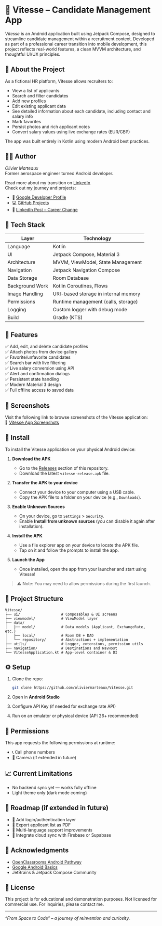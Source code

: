 
# 📱 Vitesse – Candidate Management App

_Vitesse_ is an Android application built using Jetpack Compose, designed to streamline candidate management within a recruitment context. Developed as part of a professional career transition into mobile development, this project reflects real-world features, a clean MVVM architecture, and thoughtful UI/UX principles.

## 🚀 About the Project

As a fictional HR platform, Vitesse allows recruiters to:
- View a list of applicants
- Search and filter candidates
- Add new profiles
- Edit existing applicant data
- See detailed information about each candidate, including contact and salary info
- Mark favorites
- Persist photos and rich applicant notes
- Convert salary values using live exchange rates (EUR/GBP)

The app was built entirely in Kotlin using modern Android best practices.

## 👨‍💼 Author

_Olivier Marteaux_  
Former aerospace engineer turned Android developer.

Read more about my transition on [LinkedIn](https://linkedin.com/in/olivier-marteaux).  
Check out my journey and projects:
- 🔗 [Google Developer Profile](https://g.dev/OlivierMarteaux)
- 💻 [GitHub Projects](https://github.com/OlivierMarteaux)
- 📢 [LinkedIn Post – Career Change](https://www.linkedin.com/posts/olivier-marteaux_androidbasics-careerchange-androiddevelopment-activity-7351370158369628164-FmqZ?utm_source=share&utm_medium=member_desktop&rcm=ACoAACynrz8BkrhJFrStq3CEX6rQIEfnG7goFdg)

## 🧰 Tech Stack

| Layer | Technology |
|-------|------------|
| Language | Kotlin |
| UI | Jetpack Compose, Material 3 |
| Architecture | MVVM, ViewModel, State Management |
| Navigation | Jetpack Navigation Compose |
| Data Storage | Room Database |
| Background Work | Kotlin Coroutines, Flows |
| Image Handling | URI-based storage in internal memory |
| Permissions | Runtime management (calls, storage) |
| Logging | Custom logger with debug mode |
| Build | Gradle (KTS) |

## 🧪 Features

✅ Add, edit, and delete candidate profiles  
✅ Attach photos from device gallery  
✅ Favorite/unfavorite candidates  
✅ Search bar with live filtering  
✅ Live salary conversion using API  
✅ Alert and confirmation dialogs  
✅ Persistent state handling  
✅ Modern Material 3 design  
✅ Full offline access to saved data

## 📸 Screenshots

Visit the following link to browse screenshots of the Vitesse application:  
🔗 [Vitesse App Screenshots](screenshots/)

## 📲 Install

To install the Vitesse application on your physical Android device:

1. **Download the APK**
   - Go to the [Releases](https://github.com/your-repo/vitesse/releases) section of this repository.
   - Download the latest `vitesse-release.apk` file.

2. **Transfer the APK to your device**
   - Connect your device to your computer using a USB cable.
   - Copy the APK file to a folder on your device (e.g., `Downloads`).

3. **Enable Unknown Sources**
   - On your device, go to `Settings` > `Security`.
   - Enable **Install from unknown sources** (you can disable it again after installation).

4. **Install the APK**
   - Use a file explorer app on your device to locate the APK file.
   - Tap on it and follow the prompts to install the app.

5. **Launch the App**
   - Once installed, open the app from your launcher and start using Vitesse!

> ⚠️ Note: You may need to allow permissions during the first launch.

## 📂 Project Structure

```
Vitesse/
├── ui/                   # Composables & UI screens
├── viewmodel/            # ViewModel layer
├── data/
│   ├── model/            # Data models (Applicant, ExchangeRate, etc.)
│   ├── local/            # Room DB + DAO
│   └── repository/       # Abstractions + implementation
├── utils/                # Logger, extensions, permission utils
├── navigation/           # Destinations and NavHost
└── VitesseApplication.kt # App-level container & DI
```

## ⚙️ Setup

1. Clone the repo:
   ```bash
   git clone https://github.com/oliviermarteaux/Vitesse.git
   ```

2. Open in **Android Studio**

3. Configure API Key (if needed for exchange rate API)

4. Run on an emulator or physical device (API 26+ recommended)

## 🔐 Permissions

This app requests the following permissions at runtime:
- 📞 Call phone numbers
- 📸 Camera (if extended in future)

## 📈 Current Limitations

- No backend sync yet — works fully offline  
- Light theme only (dark mode coming)

## 🧭 Roadmap (if extended in future)

- 🔲 Add login/authentication layer  
- 🔲 Export applicant list as PDF  
- 🔲 Multi-language support improvements  
- 🔲 Integrate cloud sync with Firebase or Supabase

## 🤝 Acknowledgments

- [OpenClassrooms Android Pathway](https://openclassrooms.com/fr/paths/527/projects/1640/364-mission---option-b---cas-fictif)
- [Google Android Basics](https://developer.android.com/courses/android-basics-compose/course)
- JetBrains & Jetpack Compose Community

## 📄 License

This project is for educational and demonstration purposes. Not licensed for commercial use. For inquiries, please contact me.

---

_“From Space to Code” – a journey of reinvention and curiosity._